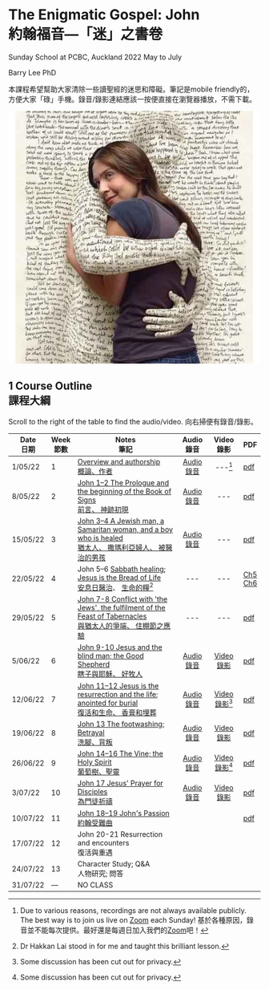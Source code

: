 <meta http-equiv='cache-control' content='no-cache'> 
<meta http-equiv='expires' content='0'> 
<meta http-equiv='pragma' content='no-cache'>

#  The Enigmatic Gospel: John <br/>約翰福音—「迷」之書卷
Sunday School at PCBC, Auckland
2022 May to July

Barry Lee PhD

本課程希望幫助大家清除一些讀聖經的迷思和障礙。筆記是mobile friendly的，方便大家「碌」手機。錄音/錄影連結應該一按便直接在瀏覽器播放，不需下載。

 ![Alt text](images/bible-as-person.jpg)

## 1   Course Outline <br/> 課程大綱
Scroll to the right of the table to find the audio/video.
向右掃便有錄音/錄影。

| Date<br/>日期 | Week<br/>節數 | Notes<br/>筆記                                                                                                                                                                                                                 |                                                                      Audio<br/>錄音                                                                       |                                             Video<br/>錄影                                              | PDF                                                                                     |
| ------------- | ------------- | ------------------------------------------------------------------------------------------------------------------------------------------------------------------------------------------------------------------------------ |:---------------------------------------------------------------------------------------------------------------------------------------------------------:|:-------------------------------------------------------------------------------------------------------:| --------------------------------------------------------------------------------------- | 
| 1/05/22       | 1             | [Overview and authorship<br/>概論、作者](https://github.com/barrylee10/gospelofjohn/blob/main/John_00.md)                                                                                                                      | [Audio 錄音](https://www.dropbox.com/s/c71sneyw9dbshgj/John%2000%20overview%20and%20authorship%20%E6%A6%82%E8%AB%96%E8%88%87%E4%BD%9C%E8%80%85.mp3?raw=1) |                                                 ---[^1]                                                 | [pdf](https://github.com/barrylee10/gospelofjohn/blob/gh-pages/pdfs/John_00_handout.pdf) |     |     |
| 8/05/22       | 2             | [John 1–2 The Prologue and the beginning of the Book of Signs<br/>前言、 神跡初現](https://github.com/barrylee10/gospelofjohn/blob/main/John_01-02.md)                                                                         |[Audio 錄音](https://www.dropbox.com/s/4n1k8oyochfj0lb/John%2001%E2%80%9302.mp3?raw=1)                                   |                                                   ---                                                   |[pdf](https://github.com/barrylee10/gospelofjohn/blob/gh-pages/pdfs/John_01-02_handout.pdf)                                                                                         |     |     |
| 15/05/22      | 3             | [John 3–4 A Jewish man, a Samaritan woman, and a boy who is healed<br/>猶太人、 撒瑪利亞婦人、 被醫治的男孩](https://github.com/barrylee10/gospelofjohn/blob/main/John_03-04.md)                                               |[Audio 錄音](https://www.dropbox.com/s/moh9y1tmvkncvd5/John%2003-04.mp3?raw=1)                                       |                                                   ---                                                   | [pdf](https://github.com/barrylee10/gospelofjohn/blob/gh-pages/pdfs/John_03-04_handout.pdf)                                                                                        |     |     |
| 22/05/22      | 4             | John 5–6 [Sabbath healing](https://padlet.com/gospel/john5); [Jesus is the Bread of Life](https://padlet.com/gospel/john6)<br/>[安息日醫治](https://padlet.com/gospel/john5)、 [生命的糧](https://padlet.com/gospel/john6)[^2] |            ---                                                                            |                                                   ---                                                   |[Ch5](https://github.com/barrylee10/gospelofjohn/blob/gh-pages/pdfs/John_05_handout.pdf)<br/>[Ch6](https://github.com/barrylee10/gospelofjohn/blob/gh-pages/pdfs/John_06_handout.pdf)                                                                                           |     |     |
| 29/05/22      | 5             | [John 7-8 Conflict with 'the Jews', the fulfilment of the Feast of Tabernacles<br/>與猶太人的爭端、 住棚節之應驗](https://github.com/barrylee10/gospelofjohn/blob/main/John_07-08.md)                                          |                                                                            ---                                                                            |                                                   ---                                                   |[pdf](https://github.com/barrylee10/gospelofjohn/blob/gh-pages/pdfs/John_07-08_handout.pdf)                                                                                         |     |     |
| 5/06/22       | 6             | [John 9-10 Jesus and the blind man; the Good Shepherd<br/>瞎子與耶穌、 好牧人](https://github.com/barrylee10/gospelofjohn/blob/main/John_09-10.md)                                                                             |                              [Audio 錄音](https://www.dropbox.com/s/oo25hwqy4rsnp2b/John%2009%E2%80%9310%20audio.m4a?raw=1)                               |     [Video 錄影](https://www.dropbox.com/s/7we5zs9vp59urtr/John%2009%E2%80%9310%20video.mp4?raw=1)      | [pdf](https://github.com/barrylee10/gospelofjohn/blob/gh-pages/pdfs/John_09-10_handout.pdf)                                                                                        |     |     |
| 12/06/22      | 7             | [John 11–12 Jesus is the resurrection and the life; anointed for burial<br/>復活和生命、 香膏和埋葬](https://github.com/barrylee10/gospelofjohn/blob/main/John_11-12.md)                                                       |                              [Audio 錄音](https://www.dropbox.com/s/op2wid7mb1zaarc/John%2011%E2%80%9312%20audio.m4a?raw=1)                               | [Video 錄影](https://www.dropbox.com/s/illhwe3p84enpfw/John_11-12_video_cut.mov?raw=1)[^3]                                                 |[pdf](https://github.com/barrylee10/gospelofjohn/blob/gh-pages/pdfs/John_11-12_handout.pdf)                                                                                         |     |     |
| 19/06/22      | 8             | [John 13 The footwashing; Betrayal<br/>洗腳、背叛](https://github.com/barrylee10/gospelofjohn/blob/main/John_13.md)   |[Audio 錄音](https://www.dropbox.com/s/j4rh8fpjhx3leam/John%2013%20footwashing%2C%20betrayal%20%28audio%20only%29.m4a?raw=1)                | [Video 錄影](https://www.dropbox.com/s/zmy7nptx1bfr17a/John_13_video.mp4?raw=1) | [pdf](https://github.com/barrylee10/gospelofjohn/blob/gh-pages/pdfs/John_13_handout.pdf)                                                                                        |     |     |
| 26/06/22      | 9             | [John 14–16 The Vine; the Holy Spirit<br/>葡萄樹、聖靈](https://github.com/barrylee10/gospelofjohn/blob/gh-pages/John_14.md)                                                                                                   |[Audio 錄音](https://www.dropbox.com/s/dd9lzg7xbfkxsd8/John_14-16_audio.m4a?raw=1)                                                                                                                                                           |  [Video 錄影](https://www.dropbox.com/s/0f4105tbnde2ivl/John_14-16_video_cut.mov?raw=1)[^3]                                                                                                      |[pdf](https://github.com/barrylee10/gospelofjohn/blob/gh-pages/pdfs/John_14-16_handout.pdf)                                                                                         |     |     |
| 3/07/22       | 10            | [John 17 Jesus' Prayer for Disciples<br/>為門徒祈禱](https://github.com/barrylee10/gospelofjohn/blob/gh-pages/John_17.md)  | [Audio 錄音](https://www.dropbox.com/s/xzmuoedtrdukqz2/John_17_audio.m4a?raw=1)|[Video 錄影](https://www.dropbox.com/s/xu5n137xy2gosh7/John_17_video.mp4?raw=1)  |[pdf](https://github.com/barrylee10/gospelofjohn/blob/gh-pages/pdfs/John_17_handout.pdf)                                                                                         |     |     |
| 10/07/22      | 11            | [John 18–19 John's Passion <br/>約翰受難曲](https://github.com/barrylee10/gospelofjohn/blob/gh-pages/John_18-19.md)| |  |[pdf](https://github.com/barrylee10/gospelofjohn/blob/gh-pages/pdfs/John_18-19_handout.pdf)  |     |     |
| 17/07/22      | 12            | John 20-21 Resurrection and encounters<br/>復活與重遇                                                                                                                                                                          |                                                                                                                                                           |                                                                                                         |                                                                                         |     |     |
| 24/07/22      | 13            | Character Study; Q\&A<br/> 人物研究; 問答                                                                                                                                                                                      |                                                                                                                                                           |                                                                                                         |                                                                                         |     |     |
| 31/07/22      | —             | NO CLASS                                                                                                                                                                                                                       |                                                                                                                                                           |                                                                                                         |                                                                                         |     |     |

[^1]: Due to various reasons, recordings are not always available publicly. The best way is to join us live on [Zoom](https://us02web.zoom.us/j/2813814811?pwd=UzZJQVZsWXVVNmFPWGJleGhTbEU2dz09)
 each Sunday! 基於各種原因，錄音並不能每次提供。最好還是每週日加入我們的[Zoom](https://us02web.zoom.us/j/2813814811?pwd=UzZJQVZsWXVVNmFPWGJleGhTbEU2dz09)吧！
[^2]: Dr Hakkan Lai stood in for me and taught this brilliant lesson. 
[^3]: Some discussion has been cut out for privacy.